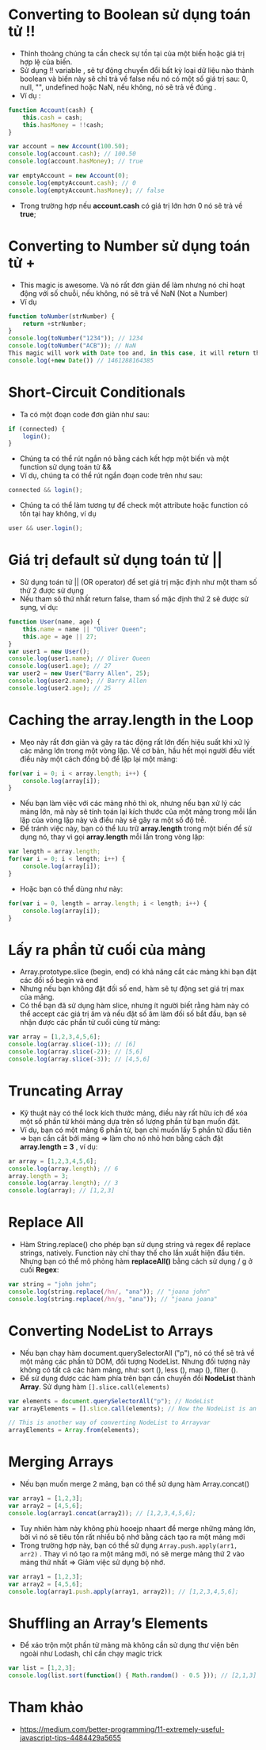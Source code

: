 # Converting to Boolean sử dụng toán tử !!
*  Thỉnh thoảng chúng  ta cần check sự tồn tại của một biến hoặc giá trị hợp lệ của biến.
*  Sử dụng  !! variable , sẽ tự động chuyển đổi bất kỳ loại dữ liệu nào thành boolean và biến này sẽ chỉ trả về false nếu nó có một số giá trị sau: 0, null, "", undefined hoặc NaN, nếu không, nó sẽ trả về đúng .
*  Ví dụ :
```js
function Account(cash) {
    this.cash = cash;
    this.hasMoney = !!cash;
}

var account = new Account(100.50);
console.log(account.cash); // 100.50
console.log(account.hasMoney); // true

var emptyAccount = new Account(0);
console.log(emptyAccount.cash); // 0
console.log(emptyAccount.hasMoney); // false
```
* Trong trường hợp nếu **account.cash** có giá trị lớn hơn 0 nó sẽ trả về **true**;
# Converting to Number sử dụng toán tử +
* This magic is awesome. Và nó rất đơn giản để làm nhưng nó chỉ hoạt động với số chuỗi, nếu không, nó sẽ trả về NaN (Not a Number)
* Ví dụ 
```js
function toNumber(strNumber) {
    return +strNumber;
}
console.log(toNumber("1234")); // 1234
console.log(toNumber("ACB")); // NaN
This magic will work with Date too and, in this case, it will return the timestamp number:
console.log(+new Date()) // 1461288164385
```
# Short-Circuit Conditionals
* Ta có một đoạn code đơn giản như sau:
```js
if (connected) {
    login();
}
```
* Chúng ta có thể rút ngắn nó bằng cách kết hợp một biến và một function sử dụng toán tử &&
* Ví dụ, chúng ta có thể rút ngắn đoạn code trên như sau:
```js
connected && login();
```
* Chúng ta có thể làm tương tự để check một attribute hoặc function có tồn tại hay không, ví dụ
```js
user && user.login();
```
# Giá trị default sử dụng toán tử ||
* Sử dụng toán tử || (OR operator) để set giá trị mặc định như một tham số thứ 2 được sử dụng
* Nếu tham sô thứ nhất return false, tham số mặc định thứ 2 sẽ được sử sụng, ví dụ:
```js
function User(name, age) {
    this.name = name || "Oliver Queen";
    this.age = age || 27;
}
var user1 = new User();
console.log(user1.name); // Oliver Queen
console.log(user1.age); // 27
var user2 = new User("Barry Allen", 25);
console.log(user2.name); // Barry Allen
console.log(user2.age); // 25
```
# Caching the array.length in the Loop
* Mẹo này rất đơn giản và gây ra tác động rất lớn đến hiệu suất khi xử lý các mảng lớn trong một vòng lặp. Về cơ bản, hầu hết mọi người đều viết điều này một cách đồng bộ để lặp lại một mảng:
```js
for(var i = 0; i < array.length; i++) {
    console.log(array[i]);
}
```
* Nếu bạn làm việc với các mảng nhỏ thì ok, nhưng nếu bạn xử lý các mảng lớn, mã này sẽ tính toán lại kích thước của một mảng trong mỗi lần lặp của vòng lặp này và điều này sẽ gây ra một số độ trễ.
* Để tránh việc này, bạn có thể lưu trữ **array.length** trong một biến để sử dụng nó, thay vì gọi **array.length** mỗi lần trong vòng lặp:
```js
var length = array.length;
for(var i = 0; i < length; i++) {
    console.log(array[i]);
}
```
* Hoặc bạn có thể dùng như này:
```js
for(var i = 0, length = array.length; i < length; i++) {
    console.log(array[i]);
}
```
# Lấy ra phần tử cuối của mảng
* Array.prototype.slice (begin, end) có khả năng cắt các mảng khi bạn đặt các đối số begin và end
* Nhưng nếu bạn không đặt đối số end, hàm sẽ tự động set giá trị max của mảng.
* Có thể bạn đã sử dụng hàm slice, nhưng ít người biết rằng hàm này có thể accept các giá trị âm và nếu đặt số âm làm đối số bắt đầu, bạn sẽ nhận được các phần tử cuối cùng từ mảng:
```js
var array = [1,2,3,4,5,6];
console.log(array.slice(-1)); // [6]
console.log(array.slice(-2)); // [5,6]
console.log(array.slice(-3)); // [4,5,6]
```
# Truncating Array
* Kỹ thuật này có thể lock kích thước mảng, điều này rất hữu ích để xóa một số phần tử khỏi mảng dựa trên số lượng phần tử bạn muốn đặt.
* Ví dụ, bạn có một mảng 6 phần tử, bạn chỉ muốn lấy 5 phần tử đầu tiên => bạn cần cắt bới mảng => làm cho nó nhỏ hơn bằng cách đặt **array.length = 3** , ví dụ:
```js
ar array = [1,2,3,4,5,6];
console.log(array.length); // 6
array.length = 3;
console.log(array.length); // 3
console.log(array); // [1,2,3]
```
# Replace All
* Hàm String.replace() cho phép bạn sử dụng string và regex để replace strings, natively. Function này chỉ thay thế cho lần xuất hiện đầu tiên. Nhưng bạn có thể mô phỏng hàm **replaceAll()** bằng cách sử dụng / g ở cuối **Regex**:
```js
var string = "john john";
console.log(string.replace(/hn/, "ana")); // "joana john"
console.log(string.replace(/hn/g, "ana")); // "joana joana"
```
# Converting NodeList to Arrays
* Nếu bạn chạy hàm document.querySelectorAll ("p"), nó có thể sẽ trả về một mảng các phần tử DOM, đối tượng NodeList. Nhưng đối tượng này không có tất cả các hàm mảng, như: sort (), less (), map (), filter ().
* Để sử dụng được các hàm phía trên bạn cần chuyển đổi **NodeList** thành **Array**. Sử dụng hàm `[].slice.call(elements)`
```js
var elements = document.querySelectorAll("p"); // NodeList
var arrayElements = [].slice.call(elements); // Now the NodeList is an array

// This is another way of converting NodeList to Arrayvar 
arrayElements = Array.from(elements);
```
# Merging Arrays
* Nếu bạn muốn merge 2 mảng, bạn có thể sử dụng hàm Array.concat()
```js
var array1 = [1,2,3];
var array2 = [4,5,6];
console.log(array1.concat(array2)); // [1,2,3,4,5,6];
```
* Tuy nhiên hàm này không phù hooejp nhaart để merge những mảng lớn, bởi vì nó sẽ tiêu tốn rất nhiều bộ nhớ bằng cách tạo ra một mảng mới
* Trong trường hợp này, bạn có thể sử dụng `Array.push.apply(arr1, arr2)` . Thay vì nó tạo ra một mảng mới, nó sẽ merge mảng thứ 2 vào mảng thứ nhất => Giảm việc sử dụng bộ nhớ.
```js
var array1 = [1,2,3];
var array2 = [4,5,6];
console.log(array1.push.apply(array1, array2)); // [1,2,3,4,5,6];
```
# Shuffling an Array’s Elements
* Để xáo trộn một phần tử mảng mà không cần sử dụng thư viện bên ngoài như Lodash, chỉ cần chạy magic trick
```js
var list = [1,2,3];
console.log(list.sort(function() { Math.random() - 0.5 })); // [2,1,3]
```
# Tham khảo
* https://medium.com/better-programming/11-extremely-useful-javascript-tips-4484429a5655